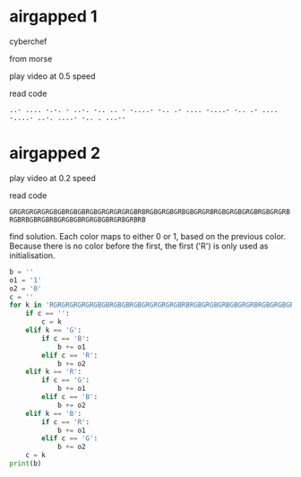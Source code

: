 # airgapped 1

cyberchef

from morse

play video at 0.5 speed

read code

`..- .... -.-. - ..-. -.. .. - -....- -.. .- .... -....- -.. .- .... -....- ..-. ....- -.. . ...--`

# airgapped 2

play video at 0.2 speed

read code

`GRGRGRGRGRGBGBRGBGBRGBGRGRGRGRGBRBRGBGRGBGRBGBGRGRBRGBGRGBGRGBRGBGRGRBRGBRBGBRGBRBGRGBGBRGRGBGBRGRBGRBRB`

find solution. Each color maps to either 0 or 1, based on the previous color. Because there is no color before the first, the first ('R') is only used as initialisation.

```py
b = ''
o1 = '1'
o2 = '0'
c = ''
for k in 'RGRGRGRGRGRGBGBRGBGBRGBGRGRGRGRGBRBRGBGRGBGRBGBGRGRBRGBGRGBGRGBRGBGRGRBRGBRBGBRGBRBGRGBGBRGRGBGBRGRBGRBRB':
    if c == '':
        c = k
    elif k == 'G':
        if c == 'B':
            b += o1
        elif c == 'R':
            b += o2
    elif k == 'R':
        if c == 'G':
            b += o1
        elif c == 'B':
            b += o2
    elif k == 'B':
        if c == 'R':
            b += o1
        elif c == 'G':
            b += o2
    c = k
print(b)
```